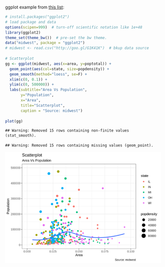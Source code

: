 
ggplot example from [this
list](http://r-statistics.co/Top50-Ggplot2-Visualizations-MasterList-R-Code.html):

``` r
# install.packages("ggplot2")
# load package and data
options(scipen=999)  # turn-off scientific notation like 1e+48
library(ggplot2)
theme_set(theme_bw())  # pre-set the bw theme.
data("midwest", package = "ggplot2")
# midwest <- read.csv("http://goo.gl/G1K41K")  # bkup data source

# Scatterplot
gg <- ggplot(midwest, aes(x=area, y=poptotal)) +
  geom_point(aes(col=state, size=popdensity)) +
  geom_smooth(method="loess", se=F) +
  xlim(c(0, 0.1)) +
  ylim(c(0, 500000)) +
  labs(subtitle="Area Vs Population",
       y="Population",
       x="Area",
       title="Scatterplot",
       caption = "Source: midwest")

plot(gg)
```

    ## Warning: Removed 15 rows containing non-finite values (stat_smooth).

    ## Warning: Removed 15 rows containing missing values (geom_point).

![](r_ggplot2_files/figure-gfm/unnamed-chunk-1-1.png)<!-- -->
